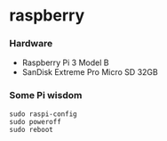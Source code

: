 # raspberry

### Hardware

- Raspberry Pi 3 Model B
- SanDisk Extreme Pro Micro SD 32GB

### Some Pi wisdom

```
sudo raspi-config
sudo poweroff
sudo reboot
```
